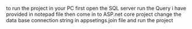 to run the project in your PC first open the SQL server run the Query i have provided in notepad file then come in to ASP.net core project change the data base connection string in appsetings.join file and run the project
